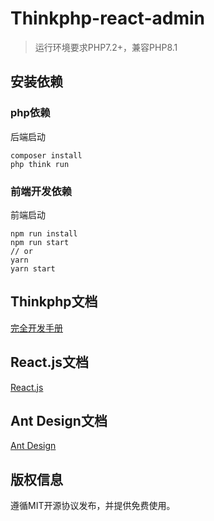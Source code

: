 Thinkphp-react-admin
===============

> 运行环境要求PHP7.2+，兼容PHP8.1

## 安装依赖

### php依赖

后端启动

```
composer install  
php think run
```

### 前端开发依赖

前端启动

```
npm run install
npm run start
// or
yarn
yarn start
```

## Thinkphp文档

[完全开发手册](https://www.kancloud.cn/manual/thinkphp6_0/content)

## React.js文档

[React.js](https://reactjs.org/)

## Ant Design文档

[Ant Design](https://ant.design/docs/react/introduce-cn)

## 版权信息

遵循MIT开源协议发布，并提供免费使用。

